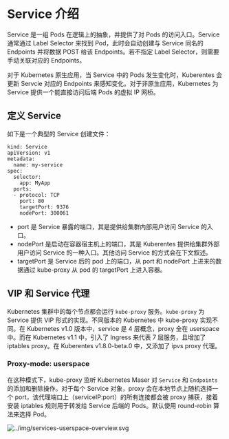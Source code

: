 # Service 介绍

Service 是一组 Pods 在逻辑上的抽象，并提供了对 Pods 的访问入口。Service 通常通过 Label Selector 来找到 Pod，此时会自动创建与 Service 同名的 Endpoints 并将数据 POST 给该 Endpoints。若不指定 Label Selector，则需要手动关联对应的 Endpoints。

对于 Kubernetes 原生应用，当 Service 中的 Pods 发生变化时，Kuberentes 会更新 Servcie 对应的 Endpoints 来感知变化。对于非原生应用，Kubernetes 为 Service 提供一个能直接访问后端 Pods 的虚拟 IP 网桥。

## 定义 Service
如下是一个典型的 Service 创建文件：

```
kind: Service
apiVersion: v1
metadata:
  name: my-service
spec:
  selector:
    app: MyApp
  ports:
  - protocol: TCP
    port: 80
    targetPort: 9376
    nodePort: 300061
```

- port 是 Service 暴露的端口，其是提供给集群内部用户访问 Service 的入口。
- nodePort 是启动在容器宿主机上的端口，其是 Kuberentes 提供给集群外部用户访问 Service 的一种入口。其他访问 Service 的方式会在下文叙述。
- targetPort 是 Service 后的 pod 上的端口，从 port 和 nodePort 上进来的数据通过 kube-proxy 从 pod 的 targetPort 上进入容器。

## VIP 和 Service 代理
Kubernetes 集群中的每个节点都会运行 `kube-proxy` 服务。`kube-proxy` 为 Service 提供 VIP 形式的实现。不同版本的 Kubernetes 中 kube-proxy 实现不同。在 Kubernetes v1.0 版本中，service 是 4 层概念，proxy 全在 userspace 中。而在 Kubernetes v1.1 中，引入了 Ingress 来代表 7 层服务，且增加了 iptables proxy。在 Kuberentes v1.8.0-beta.0 中，又添加了 ipvs proxy 代理。

### Proxy-mode: userspace
在这种模式下，kube-proxy 监听 Kubernetes Maser 对 `Service` 和 `Endpoints` 的添加和删除操作。对于每个 Service 对象，proxy 会在本地节点上随机选择一个 port，该代理端口上（serviceIP:port）的所有连接都会被 proxy 捕获，接着安装 iptables 规则用于转发给 Service 后端的 Pods。默认使用 round-robin 算法来选择 Pod。

![../img/services-userspace-overview.svg](userspace)



